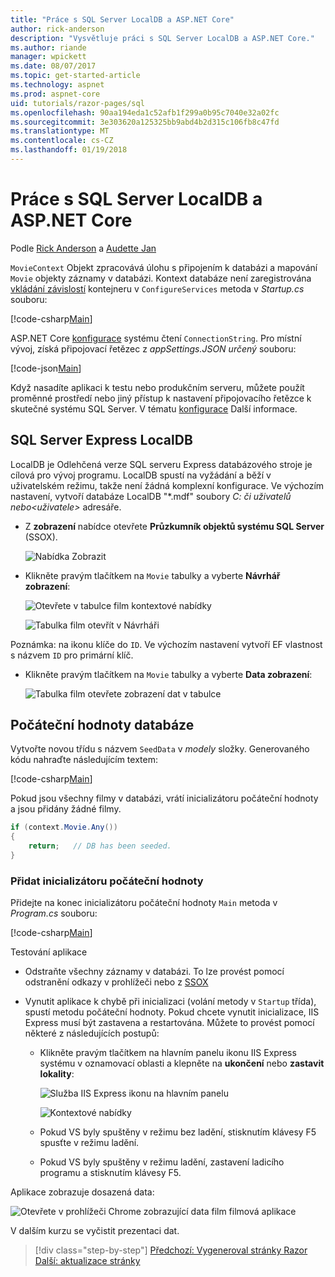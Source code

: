 ```yaml
---
title: "Práce s SQL Server LocalDB a ASP.NET Core"
author: rick-anderson
description: "Vysvětluje práci s SQL Server LocalDB a ASP.NET Core."
ms.author: riande
manager: wpickett
ms.date: 08/07/2017
ms.topic: get-started-article
ms.technology: aspnet
ms.prod: aspnet-core
uid: tutorials/razor-pages/sql
ms.openlocfilehash: 90aa194eda1c52afb1f299a0b95c7040e32a02fc
ms.sourcegitcommit: 3e303620a125325bb9abd4b2d315c106fb8c47fd
ms.translationtype: MT
ms.contentlocale: cs-CZ
ms.lasthandoff: 01/19/2018
---
```

# <a name="working-with-sql-server-localdb-and-aspnet-core"></a>Práce s SQL Server LocalDB a ASP.NET Core

Podle [Rick Anderson](https://twitter.com/RickAndMSFT) a [Audette Jan](https://twitter.com/joeaudette) 

`MovieContext` Objekt zpracovává úlohu s připojením k databázi a mapování `Movie` objekty záznamy v databázi. Kontext databáze není zaregistrována [vkládání závislostí](xref:fundamentals/dependency-injection) kontejneru v `ConfigureServices` metoda v *Startup.cs* souboru:

[!code-csharp[Main](razor-pages-start/sample/RazorPagesMovie/Startup.cs?name=snippet_ConfigureServices&highlight=7-8)]

ASP.NET Core [konfigurace](xref:fundamentals/configuration/index) systému čtení `ConnectionString`. Pro místní vývoj, získá připojovací řetězec z *appSettings.JSON určený* souboru:

[!code-json[Main](razor-pages-start/sample/RazorPagesMovie/appsettings.json?highlight=2&range=8-10)]

Když nasadíte aplikaci k testu nebo produkčním serveru, můžete použít proměnné prostředí nebo jiný přístup k nastavení připojovacího řetězce k skutečné systému SQL Server. V tématu [konfigurace](xref:fundamentals/configuration/index) Další informace.

## <a name="sql-server-express-localdb"></a>SQL Server Express LocalDB

LocalDB je Odlehčená verze SQL serveru Express databázového stroje je cílová pro vývoj programu. LocalDB spustí na vyžádání a běží v uživatelském režimu, takže není žádná komplexní konfigurace. Ve výchozím nastavení, vytvoří databáze LocalDB "\*.mdf" soubory *C: či uživatelů nebo\<uživatele\>*  adresáře.

<a name="ssox"></a>
* Z **zobrazení** nabídce otevřete **Průzkumník objektů systému SQL Server** (SSOX).

  ![Nabídka Zobrazit](sql/_static/ssox.png)

* Klikněte pravým tlačítkem na `Movie` tabulky a vyberte **Návrhář zobrazení**:

  ![Otevřete v tabulce film kontextové nabídky](sql/_static/design.png)

  ![Tabulka film otevřít v Návrháři](sql/_static/dv.png)

Poznámka: na ikonu klíče do `ID`. Ve výchozím nastavení vytvoří EF vlastnost s názvem `ID` pro primární klíč.

* Klikněte pravým tlačítkem na `Movie` tabulky a vyberte **Data zobrazení**:

  ![Tabulka film otevřete zobrazení dat v tabulce](sql/_static/vd22.png)

## <a name="seed-the-database"></a>Počáteční hodnoty databáze

Vytvořte novou třídu s názvem `SeedData` v *modely* složky. Generovaného kódu nahraďte následujícím textem:

[!code-csharp[Main](razor-pages-start/sample/RazorPagesMovie/Models/SeedData.cs?name=snippet_1)]

Pokud jsou všechny filmy v databázi, vrátí inicializátoru počáteční hodnoty a jsou přidány žádné filmy.

```csharp
if (context.Movie.Any())
{
    return;   // DB has been seeded.
}
```
<a name="si"></a>
### <a name="add-the-seed-initializer"></a>Přidat inicializátoru počáteční hodnoty

Přidejte na konec inicializátoru počáteční hodnoty `Main` metoda v *Program.cs* souboru:

[!code-csharp[Main](razor-pages-start/sample/RazorPagesMovie/Program.cs)]

Testování aplikace

* Odstraňte všechny záznamy v databázi. To lze provést pomocí odstranění odkazy v prohlížeči nebo z [SSOX](xref:tutorials/razor-pages/new-field#ssox)
* Vynutit aplikace k chybě při inicializaci (volání metody v `Startup` třída), spustí metodu počáteční hodnoty. Pokud chcete vynutit inicializace, IIS Express musí být zastavena a restartována. Můžete to provést pomocí některé z následujících postupů:

  * Klikněte pravým tlačítkem na hlavním panelu ikonu IIS Express systému v oznamovací oblasti a klepněte na **ukončení** nebo **zastavit lokality**:

    ![Služba IIS Express ikonu na hlavním panelu](../first-mvc-app/working-with-sql/_static/iisExIcon.png)

    ![Kontextové nabídky](sql/_static/stopIIS.png)

   * Pokud VS byly spuštěny v režimu bez ladění, stisknutím klávesy F5 spusťte v režimu ladění.
   * Pokud VS byly spuštěny v režimu ladění, zastavení ladicího programu a stisknutím klávesy F5.
   
Aplikace zobrazuje dosazená data:

![Otevřete v prohlížeči Chrome zobrazující data film filmová aplikace](sql/_static/m55.png)

V dalším kurzu se vyčistit prezentaci dat.

>[!div class="step-by-step"]
[Předchozí: Vygeneroval stránky Razor](xref:tutorials/razor-pages/page)
[Další: aktualizace stránky](xref:tutorials/razor-pages/da1)
